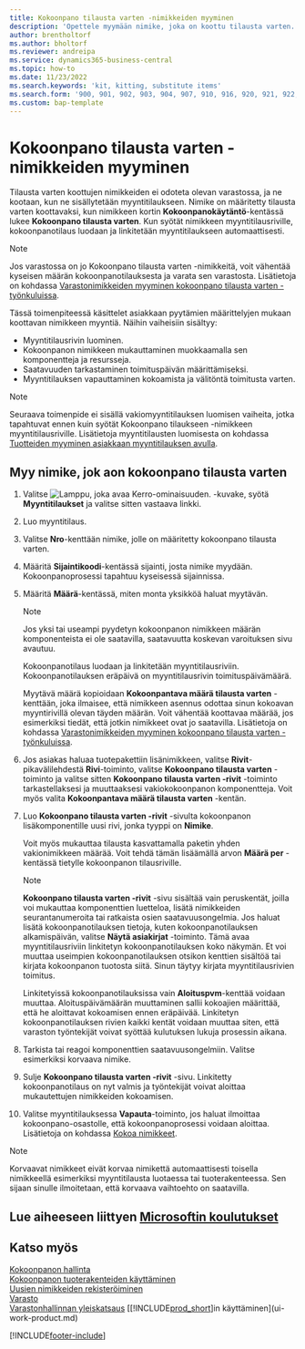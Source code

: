 ```yaml
---
title: Kokoonpano tilausta varten -nimikkeiden myyminen
description: 'Opettele myymään nimike, joka on koottu tilausta varten.'
author: brentholtorf
ms.author: bholtorf
ms.reviewer: andreipa
ms.service: dynamics365-business-central
ms.topic: how-to
ms.date: 11/23/2022
ms.search.keywords: 'kit, kitting, substitute items'
ms.search.form: '900, 901, 902, 903, 904, 907, 910, 916, 920, 921, 922, 923, 940, 941, 942, 930, 931, 932, 914, 915, 905'
ms.custom: bap-template
---
```

# <a name="sell-items-assembled-to-order"></a><a name="sell-items-assembled-to-order"></a>Kokoonpano tilausta varten -nimikkeiden myyminen

Tilausta varten koottujen nimikkeiden ei odoteta olevan varastossa, ja ne kootaan, kun ne sisällytetään myyntitilaukseen. Nimike on määritetty tilausta varten koottavaksi, kun nimikkeen kortin **Kokoonpanokäytäntö**-kentässä lukee **Kokoonpano tilausta varten**. Kun syötät nimikkeen myyntitilausriville, kokoonpanotilaus luodaan ja linkitetään myyntitilaukseen automaattisesti.  

> [!NOTE]  
> Jos varastossa on jo Kokoonpano tilausta varten -nimikkeitä, voit vähentää kyseisen määrän kokoonpanotilauksesta ja varata sen varastosta. Lisätietoja on kohdassa [Varastonimikkeiden myyminen kokoonpano tilausta varten -työnkuluissa](assembly-how-to-sell-assemble-to-order-items-and-inventory-items-together.md).  

Tässä toimenpiteessä käsittelet asiakkaan pyytämien määrittelyjen mukaan koottavan nimikkeen myyntiä. Näihin vaiheisiin sisältyy: 

* Myyntitilausrivin luominen.
* Kokoonpanon nimikkeen mukauttaminen muokkaamalla sen komponentteja ja resursseja.
* Saatavuuden tarkastaminen toimituspäivän määrittämiseksi.
* Myyntitilauksen vapauttaminen kokoamista ja välitöntä toimitusta varten.  

> [!NOTE]  
> Seuraava toimenpide ei sisällä vakiomyyntitilauksen luomisen vaiheita, jotka tapahtuvat ennen kuin syötät Kokoonpano tilaukseen -nimikkeen myyntitilausriville. Lisätietoja myyntitilausten luomisesta on kohdassa [Tuotteiden myyminen asiakkaan myyntitilauksen avulla](sales-how-sell-products.md).  

## <a name="to-sell-an-item-that-is-assembled-to-order"></a><a name="to-sell-an-item-that-is-assembled-to-order"></a>Myy nimike, jok aon kokoonpano tilausta varten

1. Valitse ![Lamppu, joka avaa Kerro-ominaisuuden.](media/ui-search/search_small.png "Kerro, mitä haluat tehdä") -kuvake, syötä **Myyntitilaukset** ja valitse sitten vastaava linkki.  
2. Luo myyntitilaus. 
3. Valitse **Nro**-kenttään nimike, jolle on määritetty kokoonpano tilausta varten.  
4. Määritä **Sijaintikoodi**-kentässä sijainti, josta nimike myydään. Kokoonpanoprosessi tapahtuu kyseisessä sijainnissa.  
5. Määritä **Määrä**-kentässä, miten monta yksikköä haluat myytävän.  

    > [!NOTE]  
    >  Jos yksi tai useampi pyydetyn kokoonpanon nimikkeen määrän komponenteista ei ole saatavilla, saatavuutta koskevan varoituksen sivu avautuu. <!-- Check whether the field help would be useful. For more information, see Assembly Availability.  -->

    Kokoonpanotilaus luodaan ja linkitetään myyntitilausriviin. Kokoonpanotilauksen eräpäivä on myyntitilausrivin toimituspäivämäärä.  

    Myytävä määrä kopioidaan **Kokoonpantava määrä tilausta varten** -kenttään, joka ilmaisee, että nimikkeen asennus odottaa sinun kokoavan myyntirivillä olevan täyden määrän. Voit vähentää koottavaa määrää, jos esimerkiksi tiedät, että jotkin nimikkeet ovat jo saatavilla. Lisätietoja on kohdassa [Varastonimikkeiden myyminen kokoonpano tilausta varten -työnkuluissa](assembly-how-to-sell-inventory-items-in-assemble-to-order-flows.md).  

6. Jos asiakas haluaa tuotepakettiin lisänimikkeen, valitse **Rivit**-pikavälilehdestä **Rivi**-toiminto, valitse **Kokoonpano tilausta varten** -toiminto ja valitse sitten **Kokoonpano tilausta varten -rivit** -toiminto tarkastellaksesi ja muuttaaksesi vakiokokoonpanon komponentteja. Voit myös valita **Kokoonpantava määrä tilausta varten** -kentän.  
7. Luo **Kokoonpano tilausta varten -rivit** -sivulta kokoonpanon lisäkomponentille uusi rivi, jonka tyyppi on **Nimike**.  

    Voit myös mukauttaa tilausta kasvattamalla paketin yhden vakionimikkeen määrää. Voit tehdä tämän lisäämällä arvon **Määrä per** -kentässä tietylle kokoonpanon tilausriville.  

    > [!NOTE]  
    >  **Kokoonpano tilausta varten -rivit** -sivu sisältää vain peruskentät, joilla voi mukauttaa komponenttien luetteloa, lisätä nimikkeiden seurantanumeroita tai ratkaista osien saatavuusongelmia. Jos haluat lisätä kokoonpanotilauksen tietoja, kuten kokoonpanotilauksen alkamispäivän, valitse **Näytä asiakirjat** -toiminto. Tämä avaa myyntitilausriviin linkitetyn kokoonpanotilauksen koko näkymän. Et voi muuttaa useimpien kokoonpanotilauksen otsikon kenttien sisältöä tai kirjata kokoonpanon tuotosta siitä. Sinun täytyy kirjata myyntitilausrivien toimitus.  
    >
    >  Linkitetyissä kokoonpanotilauksissa vain **Aloituspvm**-kenttää voidaan muuttaa. Aloituspäivämäärän muuttaminen sallii kokoajien määrittää, että he aloittavat kokoamisen ennen eräpäivää. Linkitetyn kokoonpanotilauksen rivien kaikki kentät voidaan muuttaa siten, että varaston työntekijät voivat syöttää kulutuksen lukuja prosessin aikana.  

8. Tarkista tai reagoi komponenttien saatavuusongelmiin. Valitse esimerkiksi korvaava nimike.  
9. Sulje **Kokoonpano tilausta varten -rivit** -sivu. Linkitetty kokoonpanotilaus on nyt valmis ja työntekijät voivat aloittaa mukautettujen nimikkeiden kokoamisen.  
10. Valitse myyntitilauksessa **Vapauta**-toiminto, jos haluat ilmoittaa kokoonpano-osastolle, että kokoonpanoprosessi voidaan aloittaa. Lisätietoja on kohdassa [Kokoa nimikkeet](assembly-how-to-assemble-items.md).  

> [!NOTE]  
> Korvaavat nimikkeet eivät korvaa nimikettä automaattisesti toisella nimikkeellä esimerkiksi myyntitilausta luotaessa tai tuoterakenteessa. Sen sijaan sinulle ilmoitetaan, että korvaava vaihtoehto on saatavilla.

## <a name="see-related-microsoft-training"></a><a name="see-related-microsoft-training"></a>Lue aiheeseen liittyen [Microsoftin koulutukset](/training/modules/assemble-to-order-dynamics-365-business-central/)

## <a name="see-also"></a><a name="see-also"></a>Katso myös

[Kokoonpanon hallinta](assembly-assemble-items.md)  
[Kokoonpanon tuoterakenteiden käyttäminen](assembly-how-work-assembly-boms.md)  
[Uusien nimikkeiden rekisteröiminen](inventory-how-register-new-items.md)  
[Varasto](inventory-manage-inventory.md)  
[Varastonhallinnan yleiskatsaus](design-details-warehouse-management.md)
[[!INCLUDE[prod_short](includes/prod_short.md)]in käyttäminen](ui-work-product.md)  

[!INCLUDE[footer-include](includes/footer-banner.md)]
